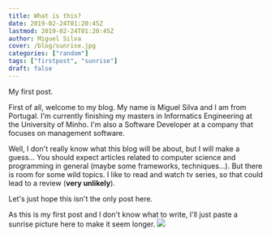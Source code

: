 ```yaml
---
title: What is this?
date: 2019-02-24T01:20:45Z
lastmod: 2019-02-24T01:20:45Z
author: Miguel Silva
cover: /blog/sunrise.jpg
categories: ["random"]
tags: ["firstpost", "sunrise"]
draft: false
---
```


My first post.

<!--more-->

First of all, welcome to my blog. My name is Miguel Silva and I am from Portugal. I'm currently finishing my masters in Informatics Engineering at the University of Minho. I'm also a Software Developer at a company that focuses on management software.

Well, I don't really know what this blog will be about, but I will make a guess... You should expect articles related to computer science and programming in general (maybe some frameworks, techniques...).
But there is room for some wild topics. I like to read and watch tv series, so that could lead to a review (**very unlikely**).

Let's just hope this isn't the only post here.

As this is my first post and I don't know what to write, I'll just paste a sunrise picture here to make it seem longer.
<img src="/blog/sunrise.jpg" style="width=100px"/>
